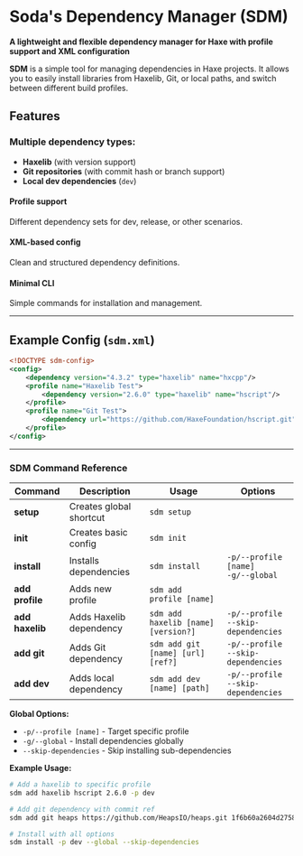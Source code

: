 # **Soda's Dependency Manager (SDM)**

**A lightweight and flexible dependency manager for Haxe with profile support and XML configuration**

**SDM** is a simple tool for managing dependencies in Haxe projects. It allows you to easily install libraries from Haxelib, Git, or local paths, and switch between different build profiles.

## **Features**
### **Multiple dependency types:**
- **Haxelib** (with version support)
- **Git repositories** (with commit hash or branch support)
- **Local dev dependencies** (`dev`)

#### **Profile support**
Different dependency sets for dev, release, or other scenarios.
#### **XML-based config**
Clean and structured dependency definitions.
#### **Minimal CLI**
Simple commands for installation and management.

---

## **Example Config (`sdm.xml`)**
```xml
<!DOCTYPE sdm-config>
<config>
	<dependency version="4.3.2" type="haxelib" name="hxcpp"/>
	<profile name="Haxelib Test">
		<dependency version="2.6.0" type="haxelib" name="hscript"/>
	</profile>
	<profile name="Git Test">
		<dependency url="https://github.com/HaxeFoundation/hscript.git" type="git" ref="f718d5f1a651296f6d9bcd6059d570e0d4e511b5" name="hscript"/>
	</profile>
</config>
```

---

### **SDM Command Reference**

| Command | Description | Usage | Options |
|---------|-------------|-------|---------|
| **setup** | Creates global shortcut | `sdm setup` | |
| **init** | Creates basic config | `sdm init` | |
| **install** | Installs dependencies | `sdm install` | `-p/--profile [name]`<br>`-g/--global` |
| **add profile** | Adds new profile | `sdm add profile [name]` | |
| **add haxelib** | Adds Haxelib dependency | `sdm add haxelib [name] [version?]` | `-p/--profile`<br>`--skip-dependencies` |
| **add git** | Adds Git dependency | `sdm add git [name] [url] [ref?]` | `-p/--profile`<br>`--skip-dependencies` |
| **add dev** | Adds local dependency | `sdm add dev [name] [path]` | `-p/--profile`<br>`--skip-dependencies` |

**Global Options:**
- `-p/--profile [name]` - Target specific profile
- `-g/--global` - Install dependencies globally
- `--skip-dependencies` - Skip installing sub-dependencies

**Example Usage:**
```sh
# Add a haxelib to specific profile
sdm add haxelib hscript 2.6.0 -p dev

# Add git dependency with commit ref
sdm add git heaps https://github.com/HeapsIO/heaps.git 1f6b60a2604d275855629353a72f1bf2417d0e39

# Install with all options
sdm install -p dev --global --skip-dependencies
```
